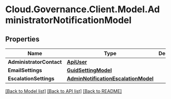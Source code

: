 # Cloud.Governance.Client.Model.AdministratorNotificationModel
## Properties

Name | Type | Description | Notes
------------ | ------------- | ------------- | -------------
**AdministratorContact** | [**ApiUser**](ApiUser.md) |  | [optional] 
**EmailSettings** | [**GuidSettingModel**](GuidSettingModel.md) |  | [optional] 
**EscalationSettings** | [**AdminNotificationEscalationModel**](AdminNotificationEscalationModel.md) |  | [optional] 

[[Back to Model list]](../README.md#documentation-for-models) [[Back to API list]](../README.md#documentation-for-api-endpoints) [[Back to README]](../README.md)

